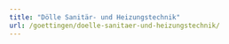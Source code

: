 ```yaml
---
title: "Dölle Sanitär- und Heizungstechnik"
url: /goettingen/doelle-sanitaer-und-heizungstechnik/
---
```

